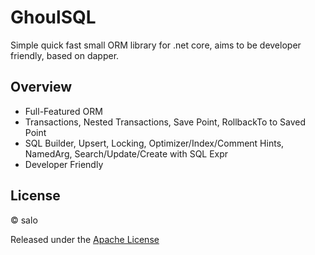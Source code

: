 # GhoulSQL

Simple quick fast small ORM library for .net core, aims to be developer friendly, based on dapper.

## Overview

* Full-Featured ORM
* Transactions, Nested Transactions, Save Point, RollbackTo to Saved Point
* SQL Builder, Upsert, Locking, Optimizer/Index/Comment Hints, NamedArg, Search/Update/Create with SQL Expr
* Developer Friendly

## License

© salo

Released under the [Apache License](https://github.com/yosalo/GhoulSQL/blob/master/License)